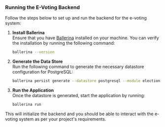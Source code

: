 ### Running the E-Voting Backend

Follow the steps below to set up and run the backend for the e-voting system:

1. **Install Ballerina**  
   Ensure that you have [Ballerina](https://ballerina.io/downloads/) installed on your machine. You can verify the installation by running the following command:
   ```bash
   ballerina --version
   ```

2. **Generate the Data Store**  
   Run the following command to generate the necessary datastore configuration for PostgreSQL:
   ```bash
   ballerina persist generate --datastore postgresql --module elections
   ```

3. **Run the Application**  
   Once the datastore is generated, start the application by running:
   ```bash
   ballerina run
   ```

This will initialize the backend and you should be able to interact with the e-voting system as per your project's requirements.
